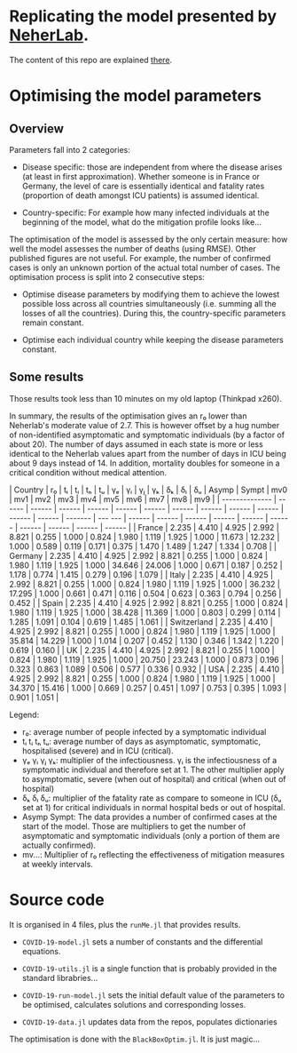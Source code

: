 # Replicating the model presented by [NeherLab](https://neherlab.org/covid19/).

The content of this repo are explained [there](https://emmanuel-r8.github.io/2020/03/25/2020-03-25-forecasting-covid-19.html).

# Optimising the model parameters

## Overview
Parameters fall into 2 categories:

- Disease specific: those are independent from where the disease arises (at least in first approximation).
  Whether someone is in France or Germany, the level of care is essentially identical and
  fatality rates (proportion of death amongst ICU patients) is assumed identical.

- Country-specific: For example how many infected individuals at the beginning of the model,
  what do the mitigation profile looks like...

The optimisation of the model is assessed by the only certain measure: how well the model assesses the
number of deaths (using RMSE). Other published figures are not useful. For example, the number of confirmed
cases is only an unknown portion of the actual total number of cases. The optimisation process is
split into 2 consecutive steps:

  - Optimise disease parameters by modifying them to achieve the lowest possible loss across all
    countries simultaneously (i.e. summing all the losses of all the countries). During this, the
    country-specific parameters remain constant.

  - Optimise each individual country while keeping the disease parameters constant.

## Some results

Those results took less than 10 minutes on my old laptop (Thinkpad x260).

In summary, the results of the optimisation gives an r₀ lower than Neherlab's moderate value of 2.7. This is however
offset by a hug number of non-identified asymptomatic and symptomatic individuals (by a factor of about 20).  The number of days assumed in each state is more or less identical to the Neherlab values apart from the number of days in ICU being about 9 days instead of 14. In addition, mortality doubles for someone in a critical condition without medical attention.


 |  Country       |   r₀   |   tₗ   |   tᵢ   |   tₕ   |   tᵤ   |   γₑ   |   γᵢ   |   γⱼ   |   γₖ   |   δₖ   |   δₗ   |   δᵤ   | Asymp   |  Sympt  |  mv0  |   mv1  |   mv2   |  mv3  |   mv4   |  mv5   |  mv6  |   mv7  |   mv8  |   mv9   | 
 | -------------- | ------ | ------ | ------ | ------ | ------ | ------ | ------ | ------ | ------ | ------ | ------ | ------ | ------- | --- --- | ------ | ------ | ------ | ------ | ------ | ------ | ------ | ------ | ------ | ------ | 
 | France         | 2.235 |  4.410 |  4.925 |  2.992 |  8.821 |  0.255 |  1.000 |  0.824 |  1.980 |  1.119 |  1.925 |  1.000 |  11.673 |  12.232 |  1.000 |  0.589 |  0.119 |  0.171 |  0.375 |  1.470 |  1.489 |  1.247 |  1.334 |  0.708 | 
 | Germany        | 2.235 |  4.410 |  4.925 |  2.992 |  8.821 |  0.255 |  1.000 |  0.824 |  1.980 |  1.119 |  1.925 |  1.000 |  34.646 |  24.006 |  1.000 |  0.671 |  0.187 |  0.252 |  1.178 |  0.774 |  1.415 |  0.279 |  0.196 |  1.079 | 
 | Italy          | 2.235 |  4.410 |  4.925 |  2.992 |  8.821 |  0.255 |  1.000 |  0.824 |  1.980 |  1.119 |  1.925 |  1.000 |  36.232 |  17.295 |  1.000 |  0.661 |  0.471 |  0.116 |  0.504 |  0.623 |  0.363 |  0.794 |  0.256 |  0.452 | 
 | Spain          | 2.235 |  4.410 |  4.925 |  2.992 |  8.821 |  0.255 |  1.000 |  0.824 |  1.980 |  1.119 |  1.925 |  1.000 |  38.428 |  11.369 |  1.000 |  0.803 |  0.299 |  0.114 |  1.285 |  1.091 |  0.104 |  0.619 |  1.485 |  1.061 | 
 | Switzerland    | 2.235 |  4.410 |  4.925 |  2.992 |  8.821 |  0.255 |  1.000 |  0.824 |  1.980 |  1.119 |  1.925 |  1.000 |  35.814 |  14.229 |  1.000 |  1.014 |  0.207 |  0.452 |  1.130 |  0.346 |  1.342 |  1.220 |  0.619 |  0.160 | 
 | UK             | 2.235 |  4.410 |  4.925 |  2.992 |  8.821 |  0.255 |  1.000 |  0.824 |  1.980 |  1.119 |  1.925 |  1.000 |  20.750 |  23.243 |  1.000 |  0.873 |  0.196 |  0.323 |  0.863 |  1.089 |  0.506 |  0.577 |  0.336 |  0.932 | 
 | USA            | 2.235 |  4.410 |  4.925 |  2.992 |  8.821 |  0.255 |  1.000 |  0.824 |  1.980 |  1.119 |  1.925 |  1.000 |  34.370 |  15.416 |  1.000 |  0.669 |  0.257 |  0.451 |  1.097 |  0.753 |  0.395 |  1.093 |  0.901 |  1.051 | 


Legend:
  - r₀: average number of people infected by a symptomatic individual
  - tₗ     tᵢ     tₕ     tᵤ: average number of days as asymptomatic, symptomatic, hospitalised (severe) and in ICU (critical).
  - γₑ     γᵢ     γⱼ     γₖ: multiplier of the infectiousness. γᵢ is the infectiousness of a symptomatic individual and therefore set at 1. The other multiplier apply to asymptomatic, severe (when
out of hospital) and critical (when out of hospital)
  - δₖ     δₗ     δᵤ: multiplier of the fatality rate as compare to someone in ICU (δᵤ set at 1) for critical individuals in normal hospital beds or out of hospital.
  - Asymp   Sympt: The data provides a number of confirmed cases at the start of the model. Those are multipliers to get the number of asymptomatic and symptomatic individuals (only a portion of
them are actually confirmed).
  - mv...: Multiplier of r₀ reflecting the effectiveness of mitigation measures at weekly intervals.


# Source code

It is organised in 4 files, plus the `runMe.jl` that provides results.

- `COVID-19-model.jl`  sets a number of constants and the differential equations.

- `COVID-19-utils.jl` is a single function that is probably provided in the standard librabries...

- `COVID-19-run-model.jl`  sets the initial default value of the parameters to be optimised,
  calculates solutions and corresponding losses.

- `COVID-19-data.jl` updates data from the repos, populates dictionaries

The optimisation is done with the `BlackBoxOptim.jl`. It is just magic...
